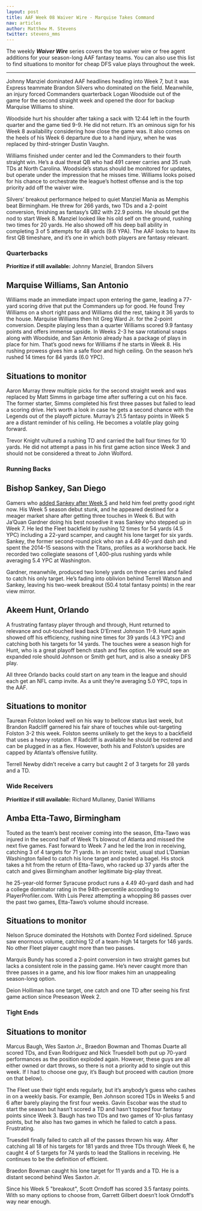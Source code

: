 ```yaml
---
layout: post
title: AAF Week 08 Waiver Wire - Marquise Takes Command
nav: articles
author: Matthew M. Stevens
twitter: stevens_mms
---
```


The weekly **_Waiver Wire_** series covers the top waiver wire or free agent additions for your season-long AAF fantasy teams. You can also use this list to find situations to monitor for cheap DFS value plays throughout the week.

---

Johnny Manziel dominated AAF headlines heading into Week 7, but it was Express teammate Brandon Silvers who dominated on the field. Meanwhile, an injury forced Commanders quarterback Logan Woodside out of the game for the second straight week and opened the door for backup Marquise Williams to shine.

Woodside hurt his shoulder after taking a sack with 12:44 left in the fourth quarter and the game tied 9-9. He did not return. It’s an ominous sign for his Week 8 availability considering how close the game was. It also comes on the heels of his Week 6 departure due to a hand injury, when he was replaced by third-stringer Dustin Vaughn.

Williams finished under center and led the Commanders to their fourth straight win. He’s a dual threat QB who had 491 career carries and 35 rush TDs at North Carolina. Woodside’s status should be monitored for updates, but operate under the impression that he misses time. Williams looks poised for his chance to orchestrate the league’s hottest offense and is the top priority add off the waiver wire.

Silvers’ breakout performance helped to quiet Manziel Mania as Memphis beat Birmingham. He threw for 266 yards, two TDs and a 2-point conversion, finishing as fantasy’s QB2 with 22.9 points. He should get the nod to start Week 8. Manziel looked like his old self on the ground, rushing two times for 20 yards. He also showed off his deep ball ability in completing 3 of 5 attempts for 48 yards (9.6 YPA). The AAF looks to have its first QB timeshare, and it’s one in which both players are fantasy relevant.

<h3 class="team-header aaf-header">Quarterbacks</h3>

**Prioritize if still available:** Johnny Manziel, Brandon Silvers

## Marquise Williams, San Antonio

Williams made an immediate impact upon entering the game, leading a 77-yard scoring drive that put the Commanders up for good. He found Trey Williams on a short right pass and Williams did the rest, taking it 36 yards to the house. Marquise Williams then hit Greg Ward Jr. for the 2-point conversion. Despite playing less than a quarter Williams scored 9.9 fantasy points and offers immense upside. In Weeks 2-3 he saw rotational snaps along with Woodside, and San Antonio already has a package of plays in place for him. That’s good news for Williams if he starts in Week 8. His rushing prowess gives him a safe floor and high ceiling. On the season he’s rushed 14 times for 84 yards (6.0 YPC).

## Situations to monitor

Aaron Murray threw multiple picks for the second straight week and was replaced by Matt Simms in garbage time after suffering a cut on his face. The former starter, Simms completed his first three passes but failed to lead a scoring drive. He’s worth a look in case he gets a second chance with the Legends out of the playoff picture. Murray’s 21.5 fantasy points in Week 5 are a distant reminder of his ceiling. He becomes a volatile play going forward.

Trevor Knight vultured a rushing TD and carried the ball four times for 10 yards. He did not attempt a pass in his first game action since Week 3 and should not be considered a threat to John Wolford.

<h3 class="team-header aaf-header">Running Backs</h3>

## Bishop Sankey, San Diego

Gamers who [added Sankey after Week 5](https://noextrapoints.com/week-06-waiver-wire) and held him feel pretty good right now. His Week 5 season debut stunk, and he appeared destined for a meager market share after getting three touches in Week 6. But with Ja’Quan Gardner doing his best nosedive it was Sankey who stepped up in Week 7. He led the Fleet backfield by rushing 12 times for 54 yards (4.5 YPC) including a 22-yard scamper, and caught his lone target for six yards. Sankey, the former second-round pick who ran a 4.49 40-yard dash and spent the 2014-15 seasons with the Titans, profiles as a workhorse back. He recorded two collegiate seasons of 1,400-plus rushing yards while averaging 5.4 YPC at Washington.

Gardner, meanwhile, produced two lonely yards on three carries and failed to catch his only target. He’s fading into oblivion behind Terrell Watson and Sankey, leaving his two-week breakout (50.4 total fantasy points) in the rear view mirror.

## Akeem Hunt, Orlando

A frustrating fantasy player through and through, Hunt returned to relevance and out-touched lead back D’Ernest Johnson 11-9. Hunt again showed off his efficiency, rushing nine times for 39 yards (4.3 YPC) and catching both his targets for 14 yards. The touches were a season high for Hunt, who is a great playoff bench stash and flex option. He would see an expanded role should Johnson or Smith get hurt, and is also a sneaky DFS play.

All three Orlando backs could start on any team in the league and should each get an NFL camp invite. As a unit they’re averaging 5.0 YPC, tops in the AAF.

## Situations to monitor

Taurean Folston looked well on his way to bellcow status last week, but Brandon Radcliff garnered his fair share of touches while out-targeting Folston 3-2 this week. Folston seems unlikely to get the keys to a backfield that uses a heavy rotation. If Radcliff is available he should be rostered and can be plugged in as a flex. However, both his and Folston’s upsides are capped by Atlanta’s offensive futility.

Terrell Newby didn’t receive a carry but caught 2 of 3 targets for 28 yards and a TD.

<h3 class="team-header aaf-header">Wide Receivers</h3>

**Prioritize if still available:** Richard Mullaney, Daniel Williams

## Amba Etta-Tawo, Birmingham

Touted as the team’s best receiver coming into the season, Etta-Tawo was injured in the second half of Week 1’s blowout of Atlanta and missed the next five games. Fast forward to Week 7 and he led the Iron in receiving, catching 3 of 4 targets for 71 yards. In an ironic twist, usual stud L’Damian Washington failed to catch his lone target and posted a bagel. His stock takes a hit from the return of Etta-Tawo, who racked up 37 yards after the catch and gives Birmingham another legitimate big-play threat.

he 25-year-old former Syracuse product runs a 4.49 40-yard dash and had a college dominator rating in the 94th-percentile according to PlayerProfiler.com. With Luis Perez attempting a whopping 86 passes over the past two games, Etta-Tawo’s volume should increase.

## Situations to monitor

Nelson Spruce dominated the Hotshots with Dontez Ford sidelined. Spruce saw enormous volume, catching 12 of a team-high 14 targets for 146 yards. No other Fleet player caught more than two passes.

Marquis Bundy has scored a 2-point conversion in two straight games but lacks a consistent role in the passing game. He’s never caught more than three passes in a game, and his low floor makes him an unappealing season-long option.

Deion Holliman has one target, one catch and one TD after seeing his first game action since Preseason Week 2.

<h3 class="team-header aaf-header">Tight Ends</h3>

## Situations to monitor

Marcus Baugh, Wes Saxton Jr., Braedon Bowman and Thomas Duarte all scored TDs, and Evan Rodriguez and Nick Truesdell both put up 70-yard performances as the position exploded again. However, these guys are all either owned or dart throws, so there is not a priority add to single out this week. If I had to choose one guy, it’s Baugh but proceed with caution (more on that below).

The Fleet use their tight ends regularly, but it’s anybody’s guess who cashes in on a weekly basis. For example, Ben Johnson scored TDs in Weeks 5 and 6 after barely playing the first four weeks. Gavin Escobar was the stud to start the season but hasn’t scored a TD and hasn’t topped four fantasy points since Week 3. Baugh has two TDs and two games of 10-plus fantasy points, but he also has two games in which he failed to catch a pass. Frustrating.

Truesdell finally failed to catch all of the passes thrown his way. After catching all 18 of his targets for 181 yards and three TDs through Week 6, he caught 4 of 5 targets for 74 yards to lead the Stallions in receiving. He continues to be the definition of efficient.

Braedon Bowman caught his lone target for 11 yards and a TD. He is a distant second behind Wes Saxton Jr.

Since his Week 5 "breakout", Scott Orndoff has scored 3.5 fantasy points. With so many options to choose from, Garrett Gilbert doesn’t look Orndoff’s way near enough.

